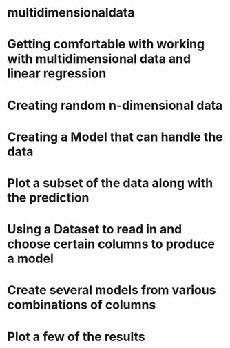 # multidimensionaldata
# Getting comfortable with working with multidimensional data and linear regression
# Creating random n-dimensional data
# Creating a Model that can handle the data
# Plot a subset of the data along with the prediction
# Using a Dataset to read in and choose certain columns to produce a model
# Create several models from various combinations of columns
# Plot a few of the results
